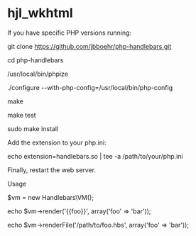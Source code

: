 # hjl_wkhtml


If you have specific PHP versions running:

git clone https://github.com/jbboehr/php-handlebars.git

cd php-handlebars

/usr/local/bin/phpize

./configure --with-php-config=/usr/local/bin/php-config

make

make test

sudo make install

Add the extension to your php.ini:

echo extension=handlebars.so | tee -a /path/to/your/php.ini

Finally, restart the web server.


Usage

$vm = new Handlebars\VM();

echo $vm->render('{{foo}}', array('foo' => 'bar'));

echo $vm->renderFile('/path/to/foo.hbs', array('foo' => 'bar'));

